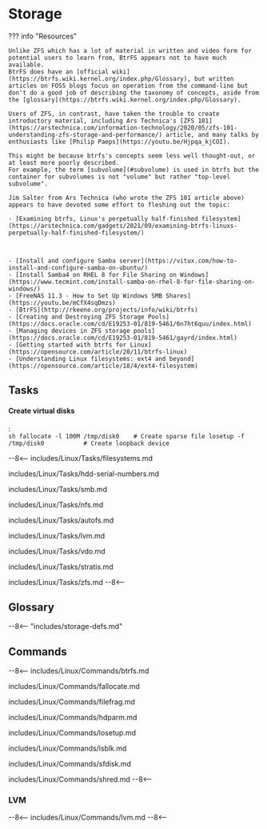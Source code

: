 # Storage


??? info "Resources"

    Unlike ZFS which has a lot of material in written and video form for potential users to learn from, BtrFS appears not to have much available.
    BtrFS does have an [official wiki](https://btrfs.wiki.kernel.org/index.php/Glossary), but written articles on FOSS blogs focus on operation from the command-line but don't do a good job of describing the taxonomy of concepts, aside from the [glossary](https://btrfs.wiki.kernel.org/index.php/Glossary).

    Users of ZFS, in contrast, have taken the trouble to create introductory material, including Ars Technica's [ZFS 101](https://arstechnica.com/information-technology/2020/05/zfs-101-understanding-zfs-storage-and-performance/) article, and many talks by enthusiasts like [Philip Paeps](https://youtu.be/Hjpqa_kjCOI).

    This might be because btrfs's concepts seem less well thought-out, or at least more poorly described.
    For example, the term [subvolume](#subvolume) is used in btrfs but the container for subvolumes is not "volume" but rather "top-level subvolume".

    Jim Salter from Ars Technica (who wrote the ZFS 101 article above) appears to have devoted some effort to fleshing out the topic:

    - [Examining btrfs, Linux's perpetually half-finished filesystem](https://arstechnica.com/gadgets/2021/09/examining-btrfs-linuxs-perpetually-half-finished-filesystem/)



    - [Install and configure Samba server](https://vitux.com/how-to-install-and-configure-samba-on-ubuntu/)
    - [Install Samba4 on RHEL 8 for File Sharing on Windows](https://www.tecmint.com/install-samba-on-rhel-8-for-file-sharing-on-windows/)
    - [FreeNAS 11.3 - How to Set Up Windows SMB Shares](https://youtu.be/mCfX4sqDmzs)
    - [BtrFS](http://rkeene.org/projects/info/wiki/btrfs)
    - [Creating and Destroying ZFS Storage Pools](https://docs.oracle.com/cd/E19253-01/819-5461/6n7ht6quu/index.html)
    - [Managing devices in ZFS storage pools](https://docs.oracle.com/cd/E19253-01/819-5461/gayrd/index.html)
    - [Getting started with btrfs for Linux](https://opensource.com/article/20/11/btrfs-linux)
    - [Understanding Linux filesystems: ext4 and beyond](https://opensource.com/article/18/4/ext4-filesystem)


## Tasks

#### Create virtual disks
:   
    ```sh
    fallocate -l 100M /tmp/disk0    # Create sparse file
    losetup -f /tmp/disk0           # Create loopback device
    ```

--8<--
includes/Linux/Tasks/filesystems.md

includes/Linux/Tasks/hdd-serial-numbers.md

includes/Linux/Tasks/smb.md

includes/Linux/Tasks/nfs.md

includes/Linux/Tasks/autofs.md

includes/Linux/Tasks/lvm.md

includes/Linux/Tasks/vdo.md

includes/Linux/Tasks/stratis.md

includes/Linux/Tasks/zfs.md
--8<--

## Glossary

--8<-- "includes/storage-defs.md"

## Commands

--8<--
includes/Linux/Commands/btrfs.md

includes/Linux/Commands/fallocate.md

includes/Linux/Commands/filefrag.md

includes/Linux/Commands/hdparm.md

includes/Linux/Commands/losetup.md

includes/Linux/Commands/lsblk.md

includes/Linux/Commands/sfdisk.md

includes/Linux/Commands/shred.md
--8<--


### LVM

--8<--
includes/Linux/Commands/lvm.md
--8<--
